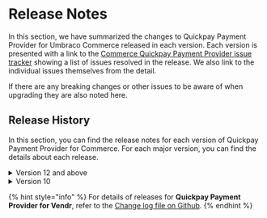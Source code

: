# Release Notes

In this section, we have summarized the changes to Quickpay Payment Provider for Umbraco Commerce released in each version. Each version is presented with a link to the [Commerce Quickpay Payment Provider issue tracker](https://github.com/umbraco/Umbraco.Commerce.PaymentProviders.Quickpay/issues) showing a list of issues resolved in the release. We also link to the individual issues themselves from the detail.

If there are any breaking changes or other issues to be aware of when upgrading they are also noted here.

## Release History

In this section, you can find the release notes for each version of Quickpay Payment Provider for Commerce. For each major version, you can find the details about each release.

<details>

<summary>Version 12 and above</summary>

For details of changes for v12 and above for **Quickpay Payment Provider for Umbraco Commerce**, refer to the [Releases section on Github](https://github.com/umbraco/Umbraco.Commerce.PaymentProviders.Quickpay/releases).&#x20;

</details>

<details>

<summary>Version 10</summary>

**10.0.0 (July 5th 2023)**

* [Initial product launch](https://umbraco.com/blog/umbraco-commerce-release/).

</details>

{% hint style="info" %}
For details of releases for **Quickpay Payment Provider for Vendr**, refer to the [Change log file on Github](../../changelog-archive/quickpay.md).
{% endhint %}

